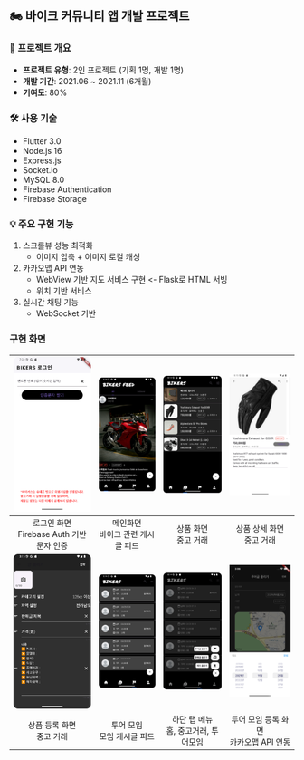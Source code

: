 ## 🏍 바이크 커뮤니티 앱 개발 프로젝트

### 📝 프로젝트 개요
- **프로젝트 유형**: 2인 프로젝트 (기획 1명, 개발 1명)
- **개발 기간**: 2021.06 ~ 2021.11 (6개월)
- **기여도**: 80%

### 🛠 사용 기술
- Flutter 3.0
- Node.js 16
- Express.js
- Socket.io
- MySQL 8.0
- Firebase Authentication
- Firebase Storage

### 💡 주요 구현 기능
1. 스크롤뷰 성능 최적화
    - 이미지 압축 + 이미지 로컬 캐싱
2. 카카오맵 API 연동
    - WebView 기반 지도 서비스 구현 <- Flask로 HTML 서빙
    - 위치 기반 서비스
3. 실시간 채팅 기능
    - WebSocket 기반

### 구현 화면

|![로그인](img/login.png)|![메인화면](img/feed.png)|![상품화면](img/goods_post.png)|![상품상세](img/goods_detail.png)|
|:---:|:---:|:---:|:---:|
|로그인 화면<br/>Firebase Auth 기반 문자 인증|메인화면<br/>바이크 관련 게시글 피드|상품 화면<br/>중고 거래|상품 상세 화면<br/>중고 거래|
|![상품등록](img/new_goods.png)|![투어모임](img/tour_post.png)|![하단메뉴](img/bottom_toggle.png)|![투어등록](img/new_tour.png)|
|상품 등록 화면<br/>중고 거래|투어 모임<br/>모임 게시글 피드|하단 탭 메뉴<br/>홈, 중고거래, 투어모임|투어 모임 등록 화면<br/>카카오맵 API 연동|
